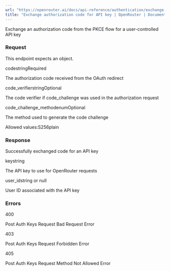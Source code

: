 ```yaml
---
url: "https://openrouter.ai/docs/api-reference/authentication/exchange-authorization-code-for-api-key"
title: "Exchange authorization code for API key | OpenRouter | Documentation"
---
```


Exchange an authorization code from the PKCE flow for a user-controlled API key

### Request

This endpoint expects an object.

codestringRequired

The authorization code received from the OAuth redirect

code\_verifierstringOptional

The code verifier if code\_challenge was used in the authorization request

code\_challenge\_methodenumOptional

The method used to generate the code challenge

Allowed values:S256plain

### Response

Successfully exchanged code for an API key

keystring

The API key to use for OpenRouter requests

user\_idstring or null

User ID associated with the API key

### Errors

400

Post Auth Keys Request Bad Request Error

403

Post Auth Keys Request Forbidden Error

405

Post Auth Keys Request Method Not Allowed Error
